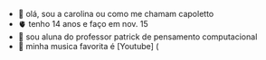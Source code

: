 - 🤙 olá, sou a carolina ou como me chamam capoletto
- 🫀 tenho 14 anos e faço em nov. 15
- 📸 sou aluna do professor patrick de pensamento computacional 
- 🌸 minha musica favorita é [Youtube] (
